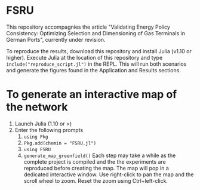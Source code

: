 # FSRU
This repository accompagnies the article "Validating Energy Policy Consistency: Optimizing Selection and Dimensioning of Gas Terminals in German Ports", currently under revision.

To reproduce the results, download this repository and install Julia (v1.10 or higher). Execute Julia at the location of this repository and type `include("reproduce_script.jl")` in the REPL. This will run both scenarios and generate the figures found in the Application and Results sections. 

# To generate an interactive map of the network
1. Launch Julia (1.10 or >)
2. Enter the following prompts
    1. `using Pkg`
    2. `Pkg.add(chemin = "FSRU.jl")`
    3. `using FSRU`
    4. `generate_map_greenfield()`
Each step may take a while as the complete project is compiled and the the experiments are reproduced before creating the map. The map will pop in a dedicated interactive window. Use right-click to pan the map and the scroll wheel to zoom. Reset the zoom using Ctrl+left-click.